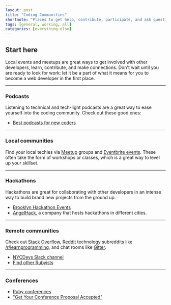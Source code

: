 ```yaml
---
layout: post
title: "Coding Communities"
shortnote: "Places to get help, contribute, participate, and ask questions."
tags: [general, working, all]
categories: [everything-else]
---
```


## Start here
Local events and meetups are great ways to get involved with other developers, learn, contribute, and make connections. Don't wait until you are ready to look for work: let it be a part of what it means for you to become a web developer in the first place.

<hr>

### Podcasts
Listening to technical and tech-light podcasts are a great way to ease yourself into the coding community. Check out these good ones:

* [Best podcasts for new coders](https://medium.freecodecamp.com/the-best-podcasts-for-new-coders-and-the-best-tools-for-listening-to-them-df393b1c8dc#.2tw6sfg9f)

<hr>

### Local communities
Find your local techies via [Meetup](meetup.com) groups and [Eventbrite events](eventbrite.com). These often take the form of workshops or classes, which is a great way to level up your skillset.

<hr>

### Hackathons
Hackathons are great for collaborating with other developers in an intense way to build brand new projects from the ground up.

* [Brooklyn Hackathon Events](https://www.eventbrite.com/d/ny--brooklyn/hackathon/?crt=regular&slat=40.5926724&slng=-73.9888682&sort=best&view=list)
* [AngelHack](http://angelhack.com/), a company that hosts hackathons in different cities.

<hr>

### Remote communities
Check out [Stack Overflow](stackoverflow.com), [Reddit](reddit.com) technology subreddits like [/r/learnprogramming](https://www.reddit.com/r/learnprogramming/), and chat rooms like [Gitter](https://gitter.im/).

* [NYCDevs Slack channel](https://nycdevs.slack.com/messages/general/)
* [Find other Rubyists](https://www.reddit.com/r/ruby/comments/4jktya/where_do_rubyists_hang_out_online_these_days/)

<hr>

### Conferences
* [Ruby conferences](http://rubyconferences.org/)
* ["Get Your Conference Proposal Accepted"](http://schneems.com/blogs/2016-04-07-conference-proposal/?utm_source=rubyweekly&utm_medium=email)
